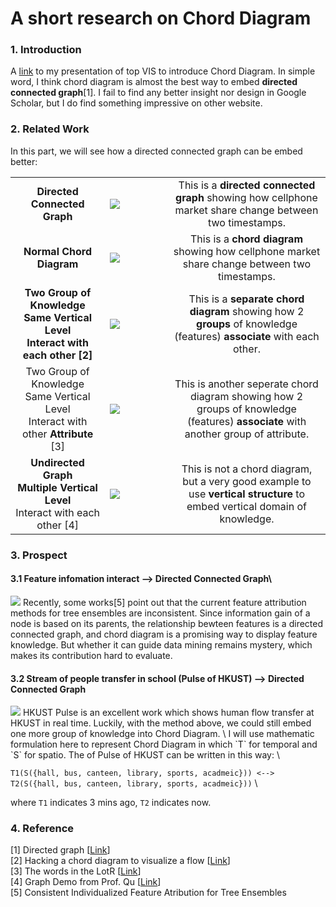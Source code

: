 # A short research on Chord Diagram

### 1. Introduction
A [link](https://sysu-zjw.github.io/5005TopVIS/) to my presentation of top VIS to introduce Chord Diagram. 
In simple word, I think chord diagram is almost the best way to embed **directed connected graph**[1]. I fail to find any better insight nor design in Google Scholar, but I do find something impressive on other website. 

### 2. Related Work
In this part, we will see how a directed connected graph can be embed better:

<table border=0 >
        <tr>
            <td width="30%" align="middle" valign="middle">
                <b> Directed Connected Graph </b>
            </td>
            <td width="20%"> <img src="https://github.com/sysu-zjw/MSBD-2018Fall/blob/master/img/5005Eassy/5005E1.png">
            </td>
            <td width="50%" align="middle" valign="middle">
                This is a <b>directed connected graph</b> showing how cellphone market share change between two timestamps.
            </td>
        </tr>
        <tr>
            <td width="30%" align="middle" valign="middle">
                <b> Normal Chord Diagram </b>
            </td>
            <td width="20%"> 
                <a href="https://sysu-zjw.github.io/5005TopVIS/">
                <img src="https://github.com/sysu-zjw/MSBD-2018Fall/blob/master/img/5005Pre.png">
            </td>
            <td width="50%" align="middle" valign="middle">
                This is a <b>chord diagram</b> showing how cellphone market share change between two timestamps.
            </td>
        </tr>
        <tr>
            <td  width="30%" align="middle" valign="middle">  
                <b> Two Group of Knowledge </b>   <br /> 
                <b> Same Vertical Level </b>   <br />
                <b> Interact with each other [2] </b>   <br />  
            </td>
            <td width="20%"> <a href="https://www2.deloitte.com/nl/nl/pages/deloitte-analytics/articles/onderwijs-resultaten-2015-state-of-the-state.html"> <img src="https://github.com/sysu-zjw/MSBD-2018Fall/blob/master/img/5005Eassy/5005E2.png">
            </td>
        <td width="50%" align="middle" valign="middle">
                This is a <b>separate chord diagram</b>  showing how 2 <b>groups</b> of knowledge (features) <b>associate</b> with each other.
            </td>
        </tr>
        <tr>
            <td  width="30%" align="middle" valign="middle">  
                Two Group of Knowledge   <br /> 
                Same Vertical Level   <br />
                Interact with other <b>Attribute</b> [3]   <br />  
            </td>
            <td width="20%"> <a href="https://www.visualcinnamon.com/portfolio/words-lord-of-the-rings"> 
            <img src="https://github.com/sysu-zjw/MSBD-2018Fall/blob/master/img/5005Eassy/5005E3.png">
            </td>
            <td width="50%" align="middle" valign="middle">
                This is another seperate chord diagram showing how 2 groups of knowledge (features) <b>associate</b> with another group of attribute.
            </td>
        </tr>
        <tr>
            <td  width="30%" align="middle" valign="middle">  
                <b> Undirected Graph </b>   <br /> 
                <b> Multiple Vertical Level </b>   <br />
                 Interact with each other [4]  <br />  
            </td>
            <td width="20%"> <a href="http://vis.cse.ust.hk/demos/ust/"> 
            <img src="https://github.com/sysu-zjw/MSBD-2018Fall/blob/master/img/5005Eassy/5005E4.png">
            </td>
            <td width="50%" align="middle" valign="middle">
                This is not a chord diagram, but a very good example to use <b>vertical structure</b> to embed vertical domain of knowledge.
            </td>
        </tr>
</table>

### 3. Prospect
#### 3.1 Feature infomation interact --> Directed Connected Graph\
<img src="https://github.com/sysu-zjw/MSBD-2018Fall/blob/master/img/5005Eassy/5005E5.png">
Recently, some works[5] point out that the current feature attribution methods for tree ensembles are inconsistent. Since information gain of a node is based on its parents, the relationship bewteen features is a directed connected graph, and chord diagram is a promising way to display feature knowledge. But whether it can guide data mining remains mystery, which makes its contribution hard to evaluate. 

#### 3.2 Stream of people transfer in school (Pulse of HKUST) --> Directed Connected Graph
<img src="https://github.com/sysu-zjw/MSBD-2018Fall/blob/master/img/5005Eassy/5005E6.png">
HKUST Pulse is an excellent work which shows human flow transfer at HKUST in real time. Luckily, with the method above, we could still embed one more group of knowledge into Chord Diagram. \
I will use mathematic formulation here to represent Chord Diagram in which `T` for temporal and `S` for spatio. The of Pulse of HKUST can be written in this way: \

`T1(S({hall, bus, canteen, library, sports, acadmeic})) <--> T2(S({hall, bus, canteen, library, sports, acadmeic}))` \

where `T1` indicates 3 mins ago, `T2` indicates now.




### 4. Reference
[1] Directed graph [[Link](https://en.wikipedia.org/wiki/Directed_graph)]\
[2] Hacking a chord diagram to visualize a flow [[Link](https://www.visualcinnamon.com/2015/08/stretched-chord.html)]\
[3] The words in the LotR [[Link](https://www.visualcinnamon.com/portfolio/words-lord-of-the-rings)]\
[4] Graph Demo from Prof. Qu [[Link](http://vis.cse.ust.hk/demos/ust/)]\
[5] Consistent Individualized Feature Atribution for Tree Ensembles